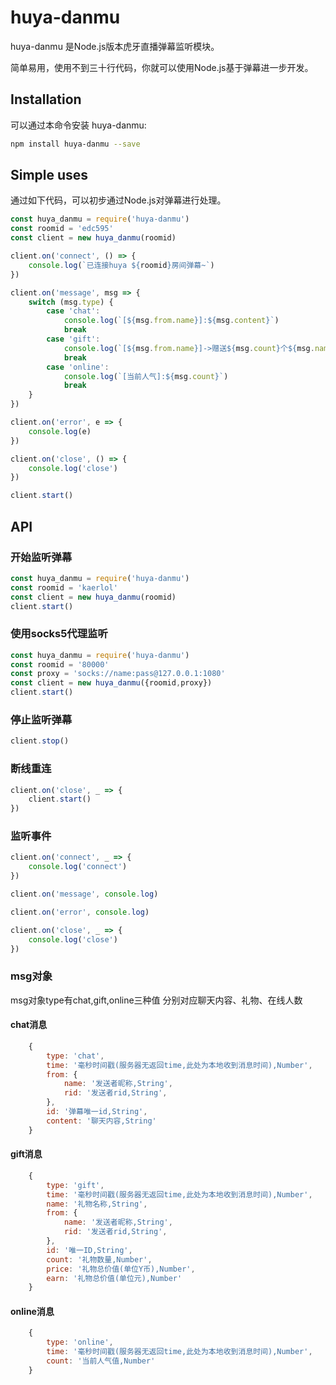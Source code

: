 # huya-danmu

huya-danmu 是Node.js版本虎牙直播弹幕监听模块。

简单易用，使用不到三十行代码，你就可以使用Node.js基于弹幕进一步开发。

## Installation

可以通过本命令安装 huya-danmu:

```bash
npm install huya-danmu --save
```

## Simple uses

通过如下代码，可以初步通过Node.js对弹幕进行处理。

```javascript
const huya_danmu = require('huya-danmu')
const roomid = 'edc595'
const client = new huya_danmu(roomid)

client.on('connect', () => {
    console.log(`已连接huya ${roomid}房间弹幕~`)
})

client.on('message', msg => {
    switch (msg.type) {
        case 'chat':
            console.log(`[${msg.from.name}]:${msg.content}`)
            break
        case 'gift':
            console.log(`[${msg.from.name}]->赠送${msg.count}个${msg.name}`)
            break
        case 'online':
            console.log(`[当前人气]:${msg.count}`)
            break
    }
})

client.on('error', e => {
    console.log(e)
})

client.on('close', () => {
    console.log('close')
})

client.start()
```

## API

### 开始监听弹幕

```javascript
const huya_danmu = require('huya-danmu')
const roomid = 'kaerlol'
const client = new huya_danmu(roomid)
client.start()
```

### 使用socks5代理监听

```javascript
const huya_danmu = require('huya-danmu')
const roomid = '80000'
const proxy = 'socks://name:pass@127.0.0.1:1080'
const client = new huya_danmu({roomid,proxy})
client.start()
```

### 停止监听弹幕

```javascript
client.stop()
```

### 断线重连

```javascript
client.on('close', _ => {
    client.start()
})
```

### 监听事件

```javascript
client.on('connect', _ => {
    console.log('connect')
})

client.on('message', console.log)

client.on('error', console.log)

client.on('close', _ => {
    console.log('close')
})
```

### msg对象

msg对象type有chat,gift,online三种值
分别对应聊天内容、礼物、在线人数

#### chat消息
```javascript
    {
        type: 'chat',
        time: '毫秒时间戳(服务器无返回time,此处为本地收到消息时间),Number',
        from: {
            name: '发送者昵称,String',
            rid: '发送者rid,String',
        },
        id: '弹幕唯一id,String',
        content: '聊天内容,String'
    }
```

#### gift消息
```javascript
    {
        type: 'gift',
        time: '毫秒时间戳(服务器无返回time,此处为本地收到消息时间),Number',
        name: '礼物名称,String',
        from: {
            name: '发送者昵称,String',
            rid: '发送者rid,String',
        },
        id: '唯一ID,String',        
        count: '礼物数量,Number',
        price: '礼物总价值(单位Y币),Number',
        earn: '礼物总价值(单位元),Number'
    }
```

#### online消息
```javascript
    {
        type: 'online',
        time: '毫秒时间戳(服务器无返回time,此处为本地收到消息时间),Number',
        count: '当前人气值,Number'
    }
```
